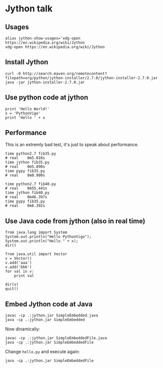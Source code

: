 # Jython talk

## Usages

```
alias jython-show-usages='xdg-open https://en.wikipedia.org/wiki/Jython
xdg-open https://en.wikipedia.org/wiki/Jython
```

## Install Jython

```
curl -O http://search.maven.org/remotecontent?filepath=org/python/jython-installer/2.7.0/jython-installer-2.7.0.jar
java -jar jython-installer-2.7.0.jar
```

## Use python code at jython

```
print 'Hello World!'
x = 'PythonVigo'
print 'Hello ' + x
```

## Performance

This is an extremly bad test, it's just to speak about performance.

```
time python2.7 fib35.py
# real    0m5.010s
time jython fib35.py
# real    0m5.890s
time pypy fib35.py
# real    0m0.900s

time python2.7 fib40.py
# real    0m55.441s
time jython fib40.py
# real    0m46.397s
time pypy fib35.py
# real    0m8.392s
```

## Use Java code from jython (also in real time)

```
from java.lang import System
System.out.println("Hello PythonVigo");
System.out.println("Hello " + x);
dir()

from java.util import Vector
v = Vector()
v.add('aaa')
v.add('bbb')
for val in v:
    print val

dir(v)
quit()
```

## Embed Jython code at Java

```
javac -cp .:jython.jar SimpleEmbedded.java
java -cp .:jython.jar SimpleEmbedded
```

Now dinamically:

```
javac -cp .:jython.jar SimpleEmbeddedFile.java
java -cp .:jython.jar SimpleEmbeddedFile
```

Change `hello.py` and execute again:

```
java -cp .:jython.jar SimpleEmbeddedFile
```
